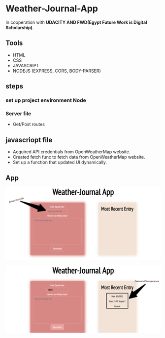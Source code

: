 # Weather-Journal-App
In cooperation with **UDACITY AND FWD(Egypt Future Work is Digital Scholarship)**.
## Tools
- HTML
- CSS
- JAVASCRIPT
- NODEJS (EXPRESS, CORS, BODY-PARSER)


## steps

### set up project environment **Node**

### Server file
- Get/Post routes

## javascriopt file 
- Acquired API credentials from OpenWeatherMap website.
- Created fetch func to fetch data from OpenWeatherMap website.
- Set up a function that updated UI dynamically.

## App
![This is an image](https://github.com/karimcoda/Weather-Journal-App/blob/main/Weather-Journal-App.png)

![This is an image](https://github.com/karimcoda/Weather-Journal-App/blob/main/Weather-Journal-App%20(1).png)
